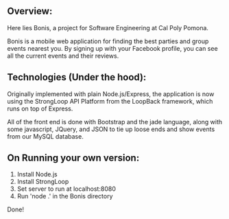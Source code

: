 Overview:
--------
Here lies Bonis, a project for Software Engineering at Cal Poly Pomona.

Bonis is a mobile web application for finding the best parties and group events nearest you. By
signing up with your Facebook profile, you can see all the current events and their reviews.

Technologies (Under the hood):
---------------------------------------
Originally implemented with plain Node.js/Express, the application is now using
the StrongLoop API Platform from the LoopBack framework, which runs on top of Express.

All of the front end is done with Bootstrap and the jade language, along with some
javascript, JQuery, and JSON to tie up loose ends and show events from our MySQL database.

On Running your own version:
---------------------------------------
1. Install Node.js
2. Install StrongLoop
3. Set server to run at localhost:8080
4. Run 'node .' in the Bonis directory

Done!
